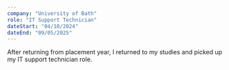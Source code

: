 ```yaml
---
company: "University of Bath"
role: "IT Support Technician"
dateStart: "04/10/2024"
dateEnd: "09/05/2025"
---
```


After returning from placement year, I returned to my studies and picked up my IT support technician role.

